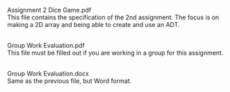 Assignment 2 Dice Game.pdf <br>
   This file contains the specification of the 2nd assignment.  The focus is on making a 2D array and being able to create and use an ADT. <br><br>

Group Work Evaluation.pdf <br>
   This file must be filled out if you are working in a group for this assignment. <br><br>

Group Work Evaluation.docx <br>
   Same as the previous file, but Word format. <br><br>
   
